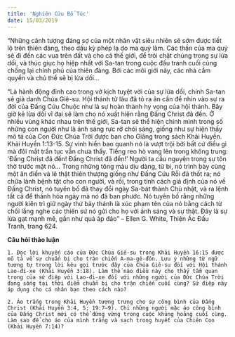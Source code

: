 ```yaml
---
title: 'Nghiên Cứu Bổ Túc'
date: 15/03/2019
---
```


“Những cảnh tượng đáng sợ của một nhân vật siêu nhiên sẽ sớm được tiết lộ trên thiên đàng, theo dấu kỳ phép lạ do ma quỷ làm. Các thần của ma quỷ sẽ đi đến các vua trên đất và cho cả thế giới, để trói chặt chúng trong sự lừa dối, và thúc giục họ hiệp nhất với Sa-tan trong cuộc đấu tranh cuối cùng chống lại chính phủ của thiên đàng. Bởi các môi giới này, các nhà cầm quyền và chủ thể sẽ bị lừa dối…

“Là hành động đỉnh cao trong vở kịch tuyệt vời của sự lừa dối, chính Sa-tan sẽ giả danh Chúa Giê-su. Hội thánh từ lâu đã tỏ ra ân cần để nhìn vào sự ra đời của Đấng Cứu Chuộc như là sự hoàn thành hy vọng của hội thánh. Bây giờ kẻ lừa dối vĩ đại sẽ làm cho nó xuất hiện rằng Đấng Christ đã đến. Ở nhiều vùng khác nhau trên thế giới, Sa-tan sẽ thể hiện chính mình trong số những con người như là ánh sáng rực rỡ chói sáng, giống như sự hiện thấy mô tả của Con Đức Chúa Trời được ban cho Giăng trong sách Khải Huyền. Khải Huyền 1:13-15. Sự vinh hiển bao quanh nó là vượt trội bởi bất cứ điều gì mà đôi mắt trần tục vẫn chưa thấy. Tiếng reo hò vang lên trong không trung: 'Đấng Christ đã đến! Đấng Christ đã đến!’ Người ta cầu nguyện trong sự tôn thờ trước mặt nó… Trong những tông màu dịu dàng, từ bi, nó trình bày cùng một ân điển và lẽ thật thiên thượng giống như Đấng Cứu Rỗi đã thốt ra; nó chữa lành bệnh tật cho con người, và rồi, trong tính cách giả định của nó về Đấng Christ, nó tuyên bố đã thay đổi ngày Sa-bát thành Chủ nhật, và ra lệnh tất cả để thánh hóa ngày mà nó đã ban phước. Nó tuyên bố rằng những người kiên trì giữ ngày thứ bảy thánh là xúc phạm tên của nó bằng cách từ chối lắng nghe các thiên sứ nó gửi cho họ với ánh sáng và sự thật. Đây là sự lừa gạt mạnh mẽ, gần như quá áp đảo” – Ellen G. White, Thiện Ác Đấu Tranh, trang 624.

**Câu hỏi thảo luận**

`1.	Đọc lời khuyến cáo của Đức Chúa Giê-su trong Khải Huyền 16:15 được mô tả về sự chuẩn bị cho trận chiến A-ma-gê-đôn. Lưu ý những từ ngữ tương tự trong lời kêu gọi trước đây của Chúa Giê-su đối với Hội thánh Lao-đi-xe (Khải Huyền 3:18). Làm thế nào điều này cho thấy tầm quan trọng của sứ điệp với Lao-đi-xe đối với những người của Đức Chúa Trời đang sống tại thời điểm chuẩn bị cho trận chiến cuối cùng? Sứ điệp này áp dụng cho cá nhân bạn theo cách nào?`
	
`2.	Áo trắng trong Khải Huyền tượng trưng cho sự công bình của Đấng Christ (Khải Huyền 3:4, 5; 19:7–9). Chỉ những người mặc áo công bình của Đấng Christ mới có thể đứng vững trong cuộc khủng hoảng cuối cùng. Làm sao để cho áo của mình trắng và sạch trong huyết của Chiên Con (Khải Huyền 7:14)?`